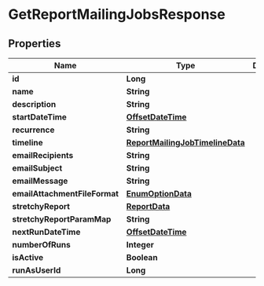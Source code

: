 # GetReportMailingJobsResponse

## Properties
Name | Type | Description | Notes
------------ | ------------- | ------------- | -------------
**id** | **Long** |  |  [optional]
**name** | **String** |  |  [optional]
**description** | **String** |  |  [optional]
**startDateTime** | [**OffsetDateTime**](OffsetDateTime.md) |  |  [optional]
**recurrence** | **String** |  |  [optional]
**timeline** | [**ReportMailingJobTimelineData**](ReportMailingJobTimelineData.md) |  |  [optional]
**emailRecipients** | **String** |  |  [optional]
**emailSubject** | **String** |  |  [optional]
**emailMessage** | **String** |  |  [optional]
**emailAttachmentFileFormat** | [**EnumOptionData**](EnumOptionData.md) |  |  [optional]
**stretchyReport** | [**ReportData**](ReportData.md) |  |  [optional]
**stretchyReportParamMap** | **String** |  |  [optional]
**nextRunDateTime** | [**OffsetDateTime**](OffsetDateTime.md) |  |  [optional]
**numberOfRuns** | **Integer** |  |  [optional]
**isActive** | **Boolean** |  |  [optional]
**runAsUserId** | **Long** |  |  [optional]
